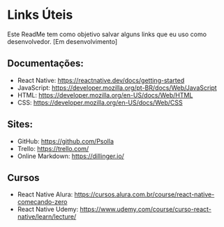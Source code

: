 # Links Úteis

Este ReadMe tem como objetivo salvar alguns links que eu uso como desenvolvedor.
[Em desenvolvimento]

## Documentações:

- React Native: https://reactnative.dev/docs/getting-started 
- JavaScript: https://developer.mozilla.org/pt-BR/docs/Web/JavaScript
- HTML: https://developer.mozilla.org/en-US/docs/Web/HTML
- CSS: https://developer.mozilla.org/en-US/docs/Web/CSS


## Sites:

- GitHub: https://github.com/Psolla
- Trello: https://trello.com/
- Online Markdown: https://dillinger.io/


## Cursos

- React Native Alura: https://cursos.alura.com.br/course/react-native-comecando-zero
- React Native Udemy: https://www.udemy.com/course/curso-react-native/learn/lecture/
